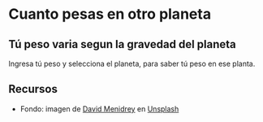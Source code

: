 # Cuanto pesas en otro planeta

## Tú peso varia segun la gravedad del planeta

Ingresa tú peso y selecciona el planeta, para saber tú peso en ese planta.

## Recursos

- Fondo: imagen de [David Menidrey](https://unsplash.com/@cazault) en [Unsplash](https://unsplash.com/)

